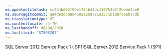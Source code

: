 ```yaml
---
ms.openlocfilehash: cc234b662f99b1784b44dc110754b5f2be4d7ce0
ms.sourcegitcommit: ad4d92dce894592a259721a1571b1d8736abacdb
ms.translationtype: MT
ms.contentlocale: zh-TW
ms.lasthandoff: 08/04/2020
ms.locfileid: "87598207"
---
```

<span data-ttu-id="b7ad6-101">SQL Server 2012 Service Pack 1 \( SP1\)</span><span class="sxs-lookup"><span data-stu-id="b7ad6-101">SQL Server 2012 Service Pack 1 \(SP1\)</span></span>
